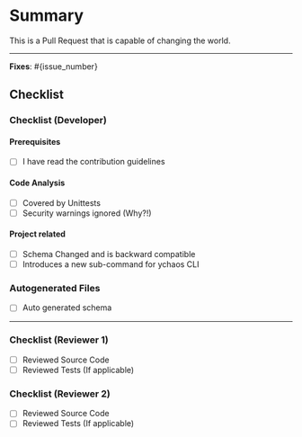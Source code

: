 # Summary

<!-- 
    Provide a general summary of what changes are you proposing in this
    pull request. This may include the approaches taken to solve a problem
-->

This is a Pull Request that is capable of changing the world.

---

**Fixes**: #{issue_number}

<!-- 
    Link the issue number that this PR intends to fix. We highly
    recommend you to create an issue so that we can discuss on the approaches
    and all the possible solutions.
    
    Although, creating an issue is not mandatory and you are welcome to fix
    any issue!
-->

## Checklist

### Checklist (Developer)

#### Prerequisites
- [ ] I have read the contribution guidelines

#### Code Analysis
- [ ] Covered by Unittests
- [ ] Security warnings ignored (Why?!)

#### Project related
- [ ] Schema Changed and is backward compatible
- [ ] Introduces a new sub-command for ychaos CLI

### Autogenerated Files
- [ ] Auto generated schema

---

### Checklist (Reviewer 1)

- [ ] Reviewed Source Code
- [ ] Reviewed Tests (If applicable)

### Checklist (Reviewer 2)

- [ ] Reviewed Source Code
- [ ] Reviewed Tests (If applicable)

